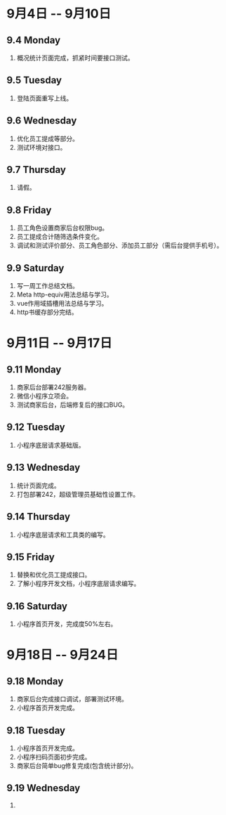 # 9月4日 -- 9月10日

## 9.4 Monday
1. 概况统计页面完成，抓紧时间要接口测试。

## 9.5 Tuesday
1. 登陆页面重写上线。

## 9.6 Wednesday
1. 优化员工提成等部分。
2. 测试环境对接口。

## 9.7 Thursday
1. 请假。

## 9.8 Friday
1. 员工角色设置商家后台权限bug。
2. 员工提成合计随筛选条件变化。
3. 调试和测试评价部分、员工角色部分、添加员工部分（需后台提供手机号）。

## 9.9 Saturday
1. 写一周工作总结文档。
2. Meta http-equiv用法总结与学习。
3. vue作用域插槽用法总结与学习。
4. http书缓存部分完结。

# 9月11日 -- 9月17日

## 9.11 Monday
1. 商家后台部署242服务器。
2. 微信小程序立项会。
3. 测试商家后台，后端修复后的接口BUG。

## 9.12 Tuesday
1. 小程序底层请求基础版。

## 9.13 Wednesday
1. 统计页面完成。
2. 打包部署242，超级管理员基础性设置工作。

## 9.14 Thursday
1. 小程序底层请求和工具类的编写。

## 9.15 Friday
1. 替换和优化员工提成接口。
2. 了解小程序开发文档，小程序底层请求编写。

## 9.16 Saturday
1. 小程序首页开发，完成度50%左右。

# 9月18日 -- 9月24日

## 9.18 Monday
1. 商家后台完成接口调试，部署测试环境。
2. 小程序首页开发完成。

## 9.18 Tuesday
1. 小程序首页开发完成。
2. 小程序扫码页面初步完成。
3. 商家后台简单bug修复完成(包含统计部分)。

## 9.19 Wednesday
1. 